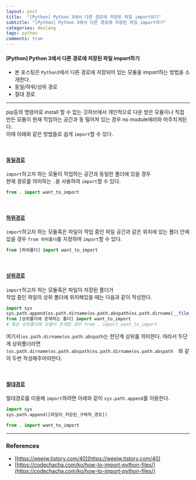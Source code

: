 ```yaml
---
layout: post
title:  "[Python] Python 3에서 다른 경로에 저장된 파일 import하기"
subtitle: "[Python] Python 3에서 다른 경로에 저장된 파일 import하기"
categories: devlang
tags: python
comments: true
---
```

#### [Python] Python 3에서 다른 경로에 저장된 파일 import하기
-  본 포스팅은 `Python3`에서 다른 경로에 저장되어 있는 모듈을 import하는 방법을 소개한다.
- 동일/하위/상위 경로
- 절대 경로

---

pip등의 명령어로 install 할 수 없는 깃허브에서 개인적으로 다운 받은 모듈이나 직접 만든 모듈이 현재 작업하는 공간과 동 떨어져 있는 경우 no module에러와 마주치게된다. <br>이때  아래와 같은 방법들로 쉽게 `import`할 수 있다.

<br>

#### <u> 동일경로</u>

`import`하고자 하는 모듈이 작업하는 공간과 동일한 폴더에 있을 경우<br>현재 경로를 의미하는 `.`을 사용하여 `import`할 수 있다.

```python
from . import want_to_import
```

<br>

#### <u>하위경로</u>

`import`하고자 하는 모듈혹은 파일이 작업 중인 파일 공간과 같은 위치에 있는 폴더 안에 있을 경우 `from 하위폴더`를 지정하여 `import`할 수 있다.

```python
from [하위폴더] import want_to_import
```

<br>

#### <u>상위경로</u>

`import`하고자 하는 모듈혹은 파일이 저장된 폴더가<br> 작업 중인 파일의 상위 폴더에 위치해있을 때는 다음과 같이 작성한다.

```python
import sys
sys.path.append(os.path.dirname(os.path.abspath(os.path.dirname(__file__))))
from [상위폴더에 존재하는 폴더] import want_to_import
# 혹은 상위폴더에 모듈이 존재할 경우 from . import want_to_import
```

여기서`(os.path.dirname(os.path.abspath`는  한단계 상위를 의미한다. 따라서 두단계 상위폴더라면<br> `(os.path.dirname(os.path.abspath(os.path.dirname(os.path.abspath  `와 같이 두번 작성해주어야한다.

<br>
  
#### <u>절대경로</u>

절대경로를 이용해 `import`하려면 아래와 같이 `sys.path.append`를 이용한다.

```python
import sys
sys.path.append([파일이_저장된_구체적_경로])

from . import want_to_import
```

---

### References
  
-   [https://weejw.tistory.com/40](https://weejw.tistory.com/40)
-   [https://codechacha.com/ko/how-to-import-python-files/](https://codechacha.com/ko/how-to-import-python-files/)





